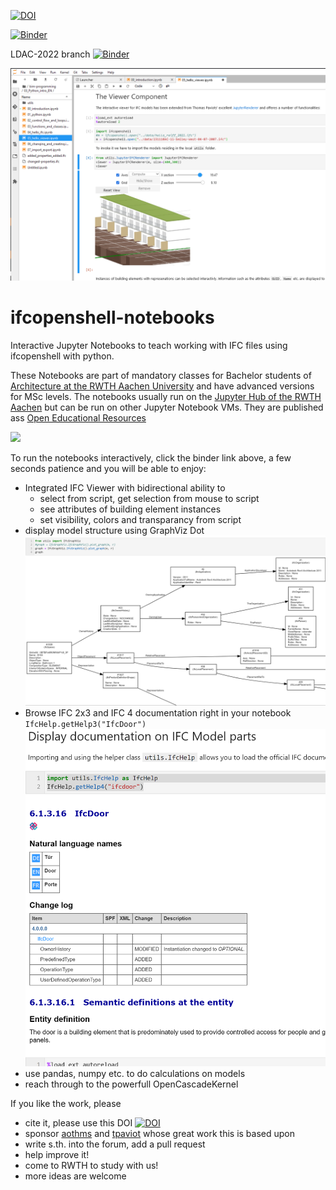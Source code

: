 


[![DOI](https://zenodo.org/badge/383424760.svg)](https://zenodo.org/badge/latestdoi/383424760)


[![Binder](https://mybinder.org/badge_logo.svg)](https://mybinder.org/v2/gh/jakob-beetz/ifcopenshell-binder/main?urlpath=git-pull%3Frepo%3Dhttps%253A%252F%252Fgithub.com%252Fjakob-beetz%252Fifcopenshell-notebooks%26urlpath%3Dlab%252Ftree%252Fifcopenshell-notebooks%252F00_introduction.ipynb%26branch%3Dmain)


LDAC-2022 branch [![Binder](https://mybinder.org/badge_logo.svg)](https://mybinder.org/v2/gh/jakob-beetz/ifcopenshell-binder/main?urlpath=git-pull%3Frepo%3Dhttps%253A%252F%252Fgithub.com%252Fjakob-beetz%252Fifcopenshell-notebooks%26urlpath%3Dlab%252Ftree%252Fifcopenshell-notebooks%252F00_introduction.ipynb%26branch%3Dldac-2022)

![screenshot of jupyter=notebook](img/screenshot-ifc-notebook.png)


# ifcopenshell-notebooks
Interactive Jupyter Notebooks to teach working with IFC files using ifcopenshell with python.

These Notebooks are part of mandatory classes for Bachelor students of [Architecture at the RWTH Aachen University](https://arch.rwth-aachen.de/go/id/gfa/) and have advanced versions for MSc levels. The notebooks usually run on the [Jupyter Hub of the RWTH Aachen](https://jupyter.rwth-aachen.de) but can be run on other Jupyter Notebook VMs.
They are published ass [Open Educational Resources](https://en.unesco.org/themes/building-knowledge-societies/oer) 

<img src="https://upload.wikimedia.org/wikipedia/commons/2/20/Global_Open_Educational_Resources_Logo.svg" width="200"/>



To run the notebooks interactively, click the binder link above, a few seconds patience and you will be able to enjoy:
- Integrated IFC Viewer with bidirectional ability to 
  - select from script, get selection from mouse to script
  - see attributes of building element instances 
  - set visibility, colors and transparancy from script
- display model structure using GraphViz Dot
![dot vizualization](img/ifc-graph-plot.png)
- Browse IFC 2x3 and IFC 4 documentation right in your notebook `IfcHelp.getHelp3("IfcDoor")` 
![documentation in browser](img/ifchelp-example-ifcdoor.png)
- use pandas, numpy etc. to do calculations on models
- reach through to the powerfull OpenCascadeKernel

If you like the work, please
- cite it, please use this DOI [![DOI](https://zenodo.org/badge/383424760.svg)](https://zenodo.org/badge/latestdoi/383424760)
- sponsor [aothms](https://github.com/aothms) and [tpaviot](https://github.com/tpaviot/) whose great work this is based upon
- write s.th. into the forum, add a pull request
- help improve it!
- come to RWTH to study with us!
- more ideas are welcome
